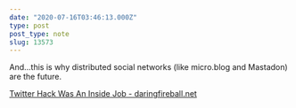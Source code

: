 ```yaml
---
date: "2020-07-16T03:46:13.000Z"
type: post 
post_type: note
slug: 13573
---
```

And...this is why distributed social networks (like micro.blog and Mastadon) are the future. 

 [Twitter Hack Was An Inside Job - daringfireball.net](https://daringfireball.net/linked/2020/07/15/twitter-inside-job)
